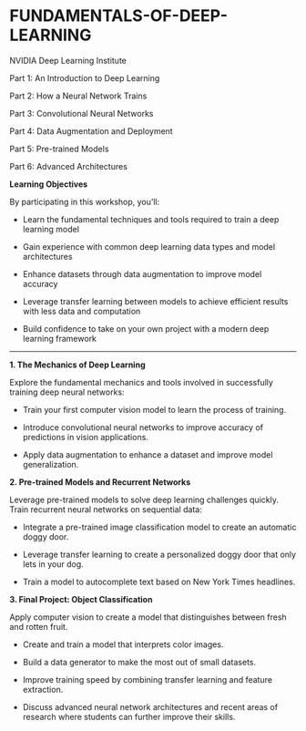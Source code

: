 # FUNDAMENTALS-OF-DEEP-LEARNING

NVIDIA Deep Learning Institute

Part 1: An Introduction to Deep Learning

Part 2: How a Neural Network Trains

Part 3: Convolutional Neural Networks

Part 4: Data Augmentation and Deployment

Part 5: Pre-trained Models

Part 6: Advanced Architectures


**Learning Objectives**

By participating in this workshop, you’ll:

* Learn the fundamental techniques and tools required to train a deep learning model

* Gain experience with common deep learning data types and model architectures

* Enhance datasets through data augmentation to improve model accuracy

* Leverage transfer learning between models to achieve efficient results with less data and computation

* Build confidence to take on your own project with a modern deep learning framework

-----------------------------------------------------------------------------------------------------------------------------

**1. The Mechanics of Deep Learning**

Explore the fundamental mechanics and tools involved in successfully training deep neural networks:

* Train your first computer vision model to learn the process of training.

* Introduce convolutional neural networks to improve accuracy of predictions in vision applications.

* Apply data augmentation to enhance a dataset and improve model generalization.


**2. Pre-trained Models and Recurrent Networks**

Leverage pre-trained models to solve deep learning challenges quickly. 
Train recurrent neural networks on sequential data:

* Integrate a pre-trained image classification model to create an automatic doggy door.

* Leverage transfer learning to create a personalized doggy door that only lets in your dog.

* Train a model to autocomplete text based on New York Times headlines.



**3. Final Project: Object Classification**

Apply computer vision to create a model that distinguishes between fresh and rotten fruit.

* Create and train a model that interprets color images.

* Build a data generator to make the most out of small datasets.

* Improve training speed by combining transfer learning and feature extraction.

* Discuss advanced neural network architectures and recent areas of research where students can further improve their skills.


